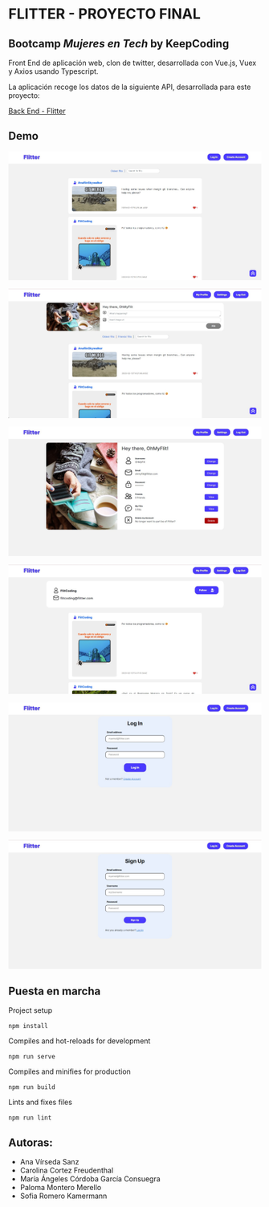 # FLITTER - PROYECTO FINAL

## Bootcamp _Mujeres en Tech_ by KeepCoding

Front End de aplicación web, clon de twitter, desarrollada con Vue.js, Vuex y Axios usando Typescript.

La aplicación recoge los datos de la siguiente API, desarrollada para este proyecto:

[Back End - Flitter](https://github.com/carolina-CortezFreudenthal/api-flitter)

## Demo

![Public View](./src/assets/imgs/demo1.jpg)

![Private View](./src/assets/imgs/demo4.jpg)

![User Setting](./src/assets/imgs/demo5.jpg)

![Users Profile](./src/assets/imgs/demo6.jpg)

![Log In](./src/assets/imgs/demo2.jpg)

![Sign Up](./src/assets/imgs/demo3.jpg)

## Puesta en marcha

Project setup

```
npm install
```

Compiles and hot-reloads for development

```
npm run serve
```

Compiles and minifies for production

```
npm run build
```

Lints and fixes files

```
npm run lint
```

## Autoras:

-   Ana Vírseda Sanz
-   Carolina Cortez Freudenthal
-   María Ángeles Córdoba García Consuegra
-   Paloma Montero Merello
-   Sofia Romero Kamermann
